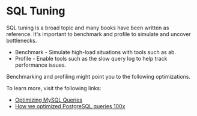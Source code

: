 # SQL Tuning

SQL tuning is a broad topic and many books have been written as reference. It's important to benchmark and profile to simulate and uncover bottlenecks.

- Benchmark - Simulate high-load situations with tools such as ab.
- Profile - Enable tools such as the slow query log to help track performance issues.

Benchmarking and profiling might point you to the following optimizations.

To learn more, visit the following links:

- [Optimizing MySQL Queries](https://aiddroid.com/10-tips-optimizing-mysql-queries-dont-suck/)
- [How we optimized PostgreSQL queries 100x](https://towardsdatascience.com/how-we-optimized-postgresql-queries-100x-ff52555eabe?gi=13caf5bcf32e)
